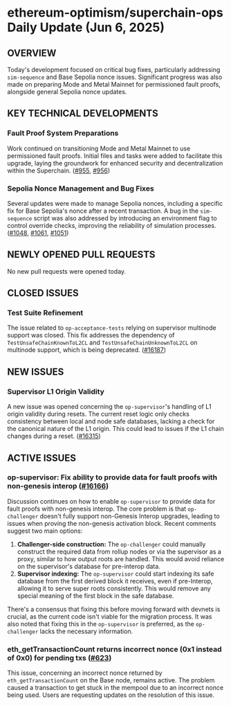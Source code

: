 # ethereum-optimism/superchain-ops Daily Update (Jun 6, 2025)
## OVERVIEW 
Today's development focused on critical bug fixes, particularly addressing `sim-sequence` and Base Sepolia nonce issues. Significant progress was also made on preparing Mode and Metal Mainnet for permissioned fault proofs, alongside general Sepolia nonce updates.

## KEY TECHNICAL DEVELOPMENTS

### Fault Proof System Preparations
Work continued on transitioning Mode and Metal Mainnet to use permissioned fault proofs. Initial files and tasks were added to facilitate this upgrade, laying the groundwork for enhanced security and decentralization within the Superchain. ([#955](https://github.com/ethereum-optimism/superchain-ops/pull/955), [#956](https://github.com/ethereum-optimism/superchain-ops/pull/956))

### Sepolia Nonce Management and Bug Fixes
Several updates were made to manage Sepolia nonces, including a specific fix for Base Sepolia's nonce after a recent transaction. A bug in the `sim-sequence` script was also addressed by introducing an environment flag to control override checks, improving the reliability of simulation processes. ([#1048](https://github.com/ethereum-optimism/superchain-ops/pull/1048), [#1061](https://github.com/ethereum-optimism/superchain-ops/pull/1061), [#1051](https://github.com/ethereum-optimism/superchain-ops/pull/1051))

## NEWLY OPENED PULL REQUESTS
No new pull requests were opened today.

## CLOSED ISSUES
### Test Suite Refinement
The issue related to `op-acceptance-tests` relying on supervisor multinode support was closed. This fix addresses the dependency of `TestUnsafeChainKnownToL2CL` and `TestUnsafeChainUnknownToL2CL` on multinode support, which is being deprecated. ([#16187](https://github.com/ethereum-optimism/superchain-ops/issues/16187))

## NEW ISSUES
### Supervisor L1 Origin Validity
A new issue was opened concerning the `op-supervisor`'s handling of L1 origin validity during resets. The current reset logic only checks consistency between local and node safe databases, lacking a check for the canonical nature of the L1 origin. This could lead to issues if the L1 chain changes during a reset. ([#16315](https://github.com/ethereum-optimism/superchain-ops/issues/16315))

## ACTIVE ISSUES
### op-supervisor: Fix ability to provide data for fault proofs with non-genesis interop ([#16166](https://github.com/ethereum-optimism/superchain-ops/issues/16166))
Discussion continues on how to enable `op-supervisor` to provide data for fault proofs with non-genesis interop. The core problem is that `op-challenger` doesn't fully support non-Genesis Interop upgrades, leading to issues when proving the non-genesis activation block. Recent comments suggest two main options:
1.  **Challenger-side construction:** The `op-challenger` could manually construct the required data from rollup nodes or via the supervisor as a proxy, similar to how output roots are handled. This would avoid reliance on the supervisor's database for pre-interop data.
2.  **Supervisor indexing:** The `op-supervisor` could start indexing its safe database from the first derived block it receives, even if pre-Interop, allowing it to serve super roots consistently. This would remove any special meaning of the first block in the safe database.

There's a consensus that fixing this before moving forward with devnets is crucial, as the current code isn't viable for the migration process. It was also noted that fixing this in the `op-supervisor` is preferred, as the `op-challenger` lacks the necessary information.

### eth_getTransactionCount returns incorrect nonce (0x1 instead of 0x0) for pending txs ([#623](https://github.com/ethereum-optimism/superchain-ops/issues/623))
This issue, concerning an incorrect nonce returned by `eth_getTransactionCount` on the Base node, remains active. The problem caused a transaction to get stuck in the mempool due to an incorrect nonce being used. Users are requesting updates on the resolution of this issue.